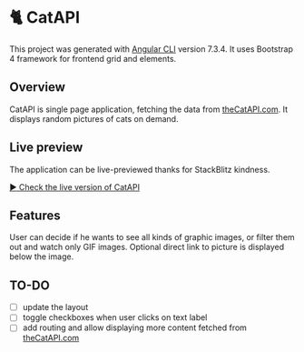 # :cat2: CatAPI 

This project was generated with [Angular CLI](https://github.com/angular/angular-cli) version 7.3.4. It uses Bootstrap 4 framework for frontend grid and elements. 

## Overview

CatAPI is single page application, fetching the data from [theCatAPI.com](https://theCatAPI.com/). It displays random pictures of cats on demand. 

## Live preview

The application can be live-previewed thanks for StackBlitz kindness. 

[:arrow_forward: Check the live version of CatAPI](https://stackblitz.com/github/klimaszenko/catApi)

## Features

User can decide if he wants to see all kinds of graphic images, or filter them out and watch only GIF images. Optional direct link to picture is displayed below the image.

## TO-DO

- [ ] update the layout
- [ ] toggle checkboxes when user clicks on text label
- [ ] add routing and allow displaying more content fetched from [theCatAPI.com](http://thecatAPI.com)
